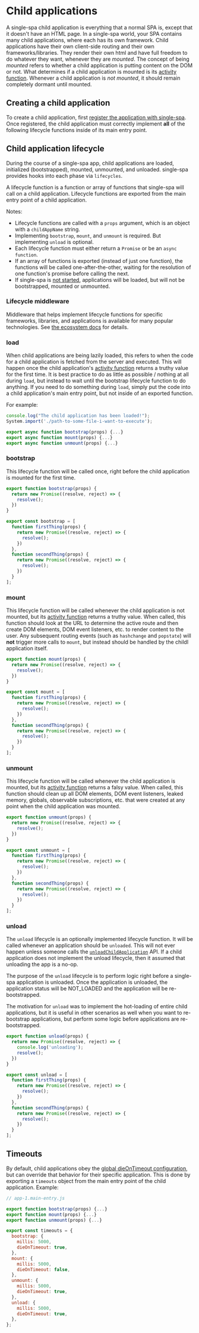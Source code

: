# Child applications

A single-spa child application is everything that a normal SPA is, except that it doesn't have an HTML page.
In a single-spa world, your SPA contains many child applications, where each has its own framework.
Child applications have their own client-side routing and their own frameworks/libraries.
They render their own html and have full freedom to do whatever they want, whenever they are *mounted*.
The concept of being *mounted* refers to whether a child application is putting content on the DOM or not.
What determines if a child application is mounted is its [activity function](/docs/root-application.md#activity-function).
Whenever a child application is *not mounted*, it should remain completely dormant until mounted.

## Creating a child application

To create a child application, first
[register the application with single-spa](/docs/root-application.md#declaring-child-applications).
Once registered, the child application must correctly implement **all** of the following lifecycle functions
inside of its main entry point.

## Child application lifecycle
During the course of a single-spa app, child applications are loaded, initialized (bootstrapped), mounted, unmounted, and unloaded.
single-spa provides hooks into each phase via `lifecycles`.

A lifecycle function is a function or array of functions that single-spa will call on a child application.
Lifecycle functions are exported from the main entry point of a child application.

Notes:
- Lifecycle functions are called with a `props` argument, which is an object with a `childAppName` string.
- Implementing `bootstrap`, `mount`, and `unmount` is required. But implementing `unload` is optional.
- Each lifecycle function must either return a `Promise` or be an `async function`.
- If an array of functions is exported (instead of just one function), the functions will be called
  one-after-the-other, waiting for the resolution of one function's promise before calling the next.
- If single-spa is [not started](/docs/single-spa-api.md#start), applications will be loaded,
  but will not be bootstrapped, mounted or unmounted.

### Lifecycle middleware
Middleware that helps implement lifecycle functions for specific frameworks, libraries, and applications
is available for many popular technologies. See [the ecosystem docs](/docs/single-spa-ecosystem.md) for details.

### load
When child applications are being lazily loaded, this refers to when the code for a child application
is fetched from the server and executed. This will happen once the child application's [activity function](/docs/root-application.md#activity-function)
returns a truthy value for the first time. It is best practice to do as little as possible / nothing at all
during `load`, but instead to wait until the bootstrap lifecycle function to do anything.
If you need to do something during `load`, simply put the code into a child application's main entry point,
but not inside of an exported function.

For example:
```js
console.log("The child application has been loaded!");
System.import('./path-to-some-file-i-want-to-execute');

export async function bootstrap(props) {...}
export async function mount(props) {...}
export async function unmount(props) {...}
```

### bootstrap
This lifecycle function will be called once, right before the child application is
mounted for the first time.

```js
export function bootstrap(props) {
  return new Promise((resolve, reject) => {
    resolve();
  })
}
```

```js
export const bootstrap = [
  function firstThing(props) {
    return new Promise((resolve, reject) => {
      resolve();
    })
  },
  function secondThing(props) {
    return new Promise((resolve, reject) => {
      resolve();
    })
  }
];
```

### mount
This lifecycle function will be called whenever the child application is not mounted, but its
[activity function](/docs/root-application.md#activity-function) returns a truthy value. When
called, this function should look at the URL to determine the active route and then create
DOM elements, DOM event listeners, etc. to render content to the user. Any subsequent routing
events (such as `hashchange` and `popstate`) will **not** trigger more calls to `mount`, but
instead should be handled by the childl application itself.

```js
export function mount(props) {
  return new Promise((resolve, reject) => {
    resolve();
  })
}
```

```js
export const mount = [
  function firstThing(props) {
    return new Promise((resolve, reject) => {
      resolve();
    })
  },
  function secondThing(props) {
    return new Promise((resolve, reject) => {
      resolve();
    })
  }
];
```

### unmount
This lifecycle function will be called whenever the child application is mounted, but its
[activity function](/docs/root-application.md#activity-function) returns a falsy value. When
called, this function should clean up all DOM elements, DOM event listeners, leaked memory, globals,
observable subscriptions, etc. that were created at any point when the child application was mounted.

```js
export function unmount(props) {
  return new Promise((resolve, reject) => {
    resolve();
  })
}
```

```js
export const unmount = [
  function firstThing(props) {
    return new Promise((resolve, reject) => {
      resolve();
    })
  },
  function secondThing(props) {
    return new Promise((resolve, reject) => {
      resolve();
    })
  }
];
```

### unload
The `unload` lifecycle is an optionally implemented lifecycle function. It will be called whenever an application should be
`unloaded`. This will not ever happen unless someone calls the [`unloadChildApplication`](/docs/single-spa-api.md#unloadchildapplication) API.
If a child application does not implement the unload lifecycle, then it assumed that unloading the app is a no-op.

The purpose of the `unload` lifecycle is to perform logic right before a single-spa application is unloaded. Once
the application is unloaded, the application status will be NOT_LOADED and the application will be re-bootstrapped.

The motivation for `unload` was to implement the hot-loading of entire child applications, but it is useful in other
scenarios as well when you want to re-bootstrap applications, but perform some logic before applications are re-bootstrapped.

```js
export function unload(props) {
  return new Promise((resolve, reject) => {
    console.log('unloading');
    resolve();
  })
}
```

```js
export const unload = [
  function firstThing(props) {
    return new Promise((resolve, reject) => {
      resolve();
    })
  },
  function secondThing(props) {
    return new Promise((resolve, reject) => {
      resolve();
    })
  }
];
```

## Timeouts
By default, child applications obey the [global dieOnTimeout configuration](/docs/single-spa-api.md#dieontimeout),
but can override that behavior for their specific application. This is done by exporting a `timeouts` object
from the main entry point of the child application. Example:

```js
// app-1.main-entry.js

export function bootstrap(props) {...}
export function mount(props) {...}
export function unmount(props) {...}

export const timeouts = {
  bootstrap: {
    millis: 5000,
    dieOnTimeout: true,
  },
  mount: {
    millis: 5000,
    dieOnTimeout: false,
  },
  unmount: {
    millis: 5000,
    dieOnTimeout: true,
  },
  unload: {
    millis: 5000,
	dieOnTimeout: true,
  },
};
```
